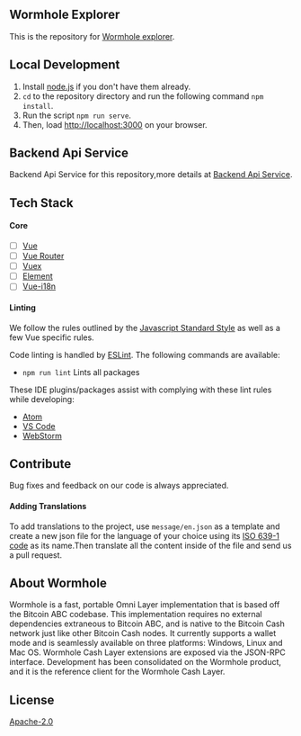 
## Wormhole Explorer

This is the repository for [Wormhole explorer](https://explorer.wormhole.cash).

## Local Development

1. Install [node.js](https://nodejs.org) if you don't have them already.
2. `cd` to the repository directory and run the following command `npm install`.
3. Run the script `npm run serve`.
4. Then, load  [http://localhost:3000](http://localhost:3000) on your browser.

## Backend Api Service

 Backend Api Service for this repository,more details at [Backend Api Service](https://github.com/copernet/whcexplorer).

## Tech Stack

#### Core

- [ ] [Vue](https://github.com/vuejs/vue)
- [ ] [Vue Router](https://github.com/vuejs/vue-router)
- [ ] [Vuex](https://github.com/vuejs/vuex)
- [ ] [Element](https://github.com/ElemeFE/element)
- [ ] [Vue-i18n](https://github.com/kazupon/vue-i18n)

#### Linting
We follow the rules outlined by the [Javascript Standard Style](https://standardjs.com/rules.html) as well as a few Vue specific rules.

Code linting is handled by [ESLint](https://eslint.org/). The following commands are available:
 * `npm run lint` Lints all packages

These IDE plugins/packages assist with complying with these lint rules while developing:

 * [Atom](https://atom.io/packages/linter-js-standard)
 * [VS Code](https://marketplace.visualstudio.com/items?itemName=chenxsan.vscode-standardjs)
 * [WebStorm](https://blog.jetbrains.com/webstorm/2017/04/using-javascript-standard-style/)

## Contribute

Bug fixes and feedback on our code is always appreciated.

#### Adding Translations

To add translations to the project, use `message/en.json` as a template and create a new json file for the language of your choice using its [ISO 639-1 code](http://www.loc.gov/standards/iso639-2/php/code_list.php) as its name.Then translate all the content inside of the file and send us a pull request.

## About Wormhole

Wormhole is a fast, portable Omni Layer implementation that is based off the Bitcoin ABC codebase. This implementation requires no external dependencies extraneous to Bitcoin ABC, and is native to the Bitcoin Cash network just like other Bitcoin Cash nodes. It currently supports a wallet mode and is seamlessly available on three platforms: Windows, Linux and Mac OS. Wormhole Cash Layer extensions are exposed via the JSON-RPC interface. Development has been consolidated on the Wormhole product, and it is the reference client for the Wormhole Cash Layer.

## License

[Apache-2.0](./LICENSE)